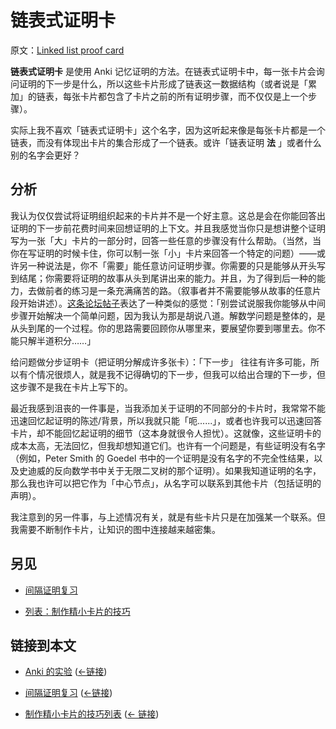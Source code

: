# 链表式证明卡

原文：[Linked list proof card](https://wiki.issarice.com/wiki/Linked_list_proof_card)

 **链表式证明卡** 是使用 Anki 记忆证明的方法。在链表式证明卡中，每一张卡片会询问证明的下一步是什么，所以这些卡片形成了链表这一数据结构（或者说是「累加」的链表，每张卡片都包含了卡片之前的所有证明步骤，而不仅仅是上一个步骤）。

实际上我不喜欢「链表式证明卡」这个名字，因为这听起来像是每张卡片都是一个链表，而没有体现出卡片的集合形成了一个链表。或许「链表证明 **法** 」或者什么别的名字会更好？

## 分析

我认为仅仅尝试将证明组织起来的卡片并不是一个好主意。这总是会在你能回答出证明的下一步前花费时间来回想证明的上下文。并且我感觉当你只是想讲整个证明写为一张「大」卡片的一部分时，回答一些任意的步骤没有什么帮助。（当然，当你在写证明的时候卡住，你可以制一张「小」卡片来回答一个特定的问题）——或许另一种说法是，你不「需要」能任意访问证明步骤。你需要的只是能够从开头写到结尾；你需要将证明的故事从头到尾讲出来的能力。并且，为了得到后一种的能力，去做前者的练习是一条充满痛苦的路。（叙事者并不需要能够从故事的任意片段开始讲述）。[这条论坛帖子](https://wiki.issarice.comhttp://web.archive.org/web/20190310050412/https://forum.koohii.com/thread-2275-post-134811.html#pid134811)表达了一种类似的感觉：「别尝试说服我你能够从中间步骤开始解决一个简单问题，因为我认为那是胡说八道。解数学问题是整体的，是从头到尾的一个过程。你的思路需要回顾你从哪里来，要展望你要到哪里去。你不能只解半道积分……」

给问题做分步证明卡（把证明分解成许多张卡）：「下一步」 往往有许多可能，所以有个情况很烦人，就是我不记得确切的下一步，但我可以给出合理的下一步，但这步骤不是我在卡片上写下的。

最近我感到沮丧的一件事是，当我添加关于证明的不同部分的卡片时，我常常不能迅速回忆起证明的陈述/背景，所以我就只能「呃......」，或者也许我可以迅速回答卡片，却不能回忆起证明的细节（这本身就很令人担忧）。这就像，这些证明卡的成本太高，无法回忆，但我却想知道它们。也许有一个问题是，有些证明没有名字（例如，Peter Smith 的 Goedel 书中的一个证明是没有名字的不完全性结果，以及史迪威的反向数学书中关于无限二叉树的那个证明）。如果我知道证明的名字，那么我也许可以把它作为「中心节点」，从名字可以联系到其他卡片（包括证明的声明）。

我注意到的另一件事，与上述情况有关，就是有些卡片只是在加强某一个联系。但我需要不断制作卡片，让知识的图中连接越来越密集。

## 另见

* [间隔证明复习](https://wiki.issarice.com/wiki/Spaced_proof_review)

* [列表：制作精小卡片的技巧](https://wiki.issarice.com/wiki/List_of_techniques_for_making_small_cards)

## 链接到本文

* [Anki 的实验](https://wiki.issarice.com/wiki/List_of_experiments_with_Anki) ([←链接](https://wiki.issarice.com/index.php?title=Special:WhatLinksHere&target=List+of+experiments+with+Anki))

* [间隔证明复习](https://wiki.issarice.com/wiki/Spaced_proof_review) ([←链接](https://wiki.issarice.com/index.php?title=Special:WhatLinksHere&target=Spaced+proof+review))

* [制作精小卡片的技巧列表](https://wiki.issarice.com/wiki/List_of_techniques_for_making_small_cards)‎ ([← 链接](https://wiki.issarice.com/index.php?title=Special:WhatLinksHere&target=List+of+techniques+for+making+small+cards))